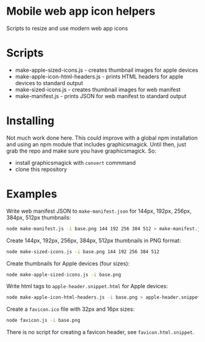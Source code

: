 # Mobile web app icon helpers

Scripts to resize and use modern web app icons

# Scripts
- make-apple-sized-icons.js - creates thumbnail images for apple devices
- make-apple-icon-html-headers.js - prints HTML headers for apple devices to standard output
- make-sized-icons.js - creates thumbnail images for web manifest
- make-manifest.js - prints JSON for web manifest to standard output

# Installing
Not much work done here. This could improve with a global npm installation and using an npm module that includes graphicsmagick. Until then, just grab the repo and make sure you have graphicsmagick. So:

- install graphicsmagick with `convert` commmand
- clone this repository


# Examples
Write web manifest JSON to `make-manifest.json` for 144px, 192px, 256px, 384px, 512px thumbnails:
```bash
node make-manifest.js -i base.png 144 192 256 384 512 > make-manifest.json
```

Create 144px, 192px, 256px, 384px, 512px thumbnails in PNG format:
```bash
node make-sized-icons.js -i base.png 144 192 256 384 512
```

Create thumbnails for Apple devices (four sizes):
```bash
node make-apple-sized-icons.js -i base.png
```

Write html <link> tags to `apple-header.snippet.html` for Apple devices:
```bash
node make-apple-icon-html-headers.js -i base.png > apple-header.snippet.html
```

Create a `favicon.ico` file with 32px and 16px sizes:
```bash
node favicon.js -i base.png
```

There is no script for creating a favicon header, see `favicon.html.snippet`.
